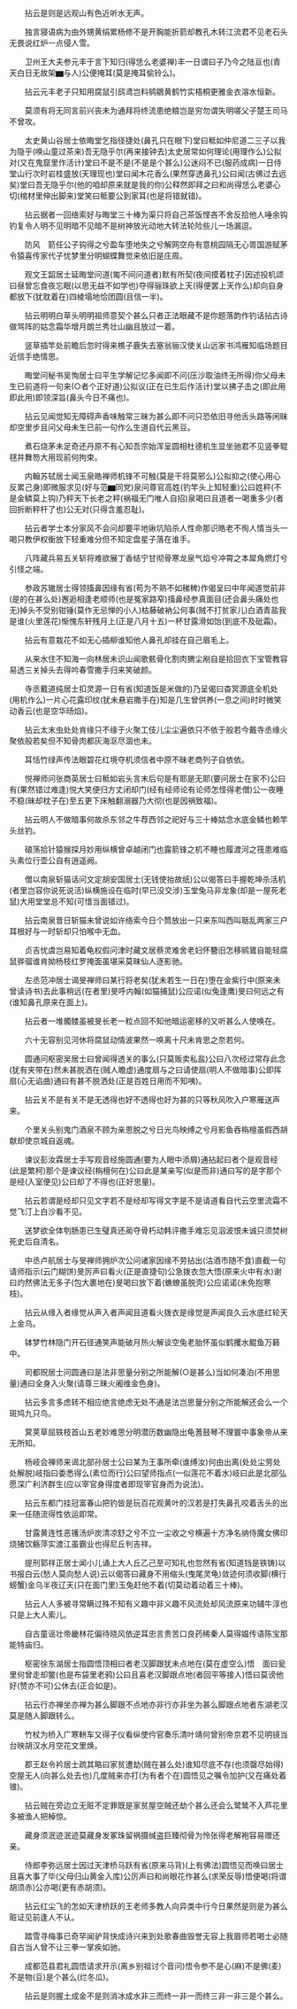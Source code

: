 <!-- { "loadSidebar": true } -->
　　拈云是则是远观山有色近听水无声。

　　独言寝语病为由外甥黄绢累杨修不是开胸能折箭却教孔木转江流君不见老石头无畏说红炉一点侵人雪。

　　卫州王大夫参元丰于言下知归(得恁么老婆禅)丰一日谓曰子乃今之陆亘也(青天白日无故架▆与人)公便掩耳(莫是掩耳偷铃么)。

　　拈云元丰老子只知用腐鼠引鸱鸢岂料鹓鶵黄鹤竹实梧桐更雅金衣溶水恒新。

　　莫须有将无同言前兴丧未为通拜将终流患绝粮岂是穷勿谓失明嗟父子楚王司马不曾攻。

　　太史黄山谷居士依晦堂乞指径捷处(鼻孔只在眼下)堂曰秪如仲尼道二三子以我为隐乎(唤山童过茶来)吾无隐乎尔(再来接钟去)太史居常如何理论(用理作么)公拟对(又在鬼窟里作活计)堂曰不是不是(不是是个甚么)公迷闷不已(服药成病)一日侍堂山行次时岩桂盛放(天理现也)堂曰闻木花香么(果然穿透鼻孔)公曰闻(古佛过去远矣)堂曰吾无隐乎尔(他的咱却原来就是我的你)公释然即拜之曰和尚得恁么老婆心切(棺材里伸出脚来)堂笑曰秪要公到家耳(也是将错就错)。

　　拈云据者一回络索好与晦堂三十棒为渠只将自己茶饭悭吝不舍反拾他人唾余钩钓复令人明不见明暗不见暗不是树神放光动地大转法轮险些儿一场漏逗。

　　防风　箭任公子钩得之兮盈车堕地失之兮解网空舟有意桃园隔无心胥国游赋茅令猿喜传家代子忧梦里分明蝴蝶舞觉来依旧是庄周。

　　观文王韶居士延晦堂问道(匍不间问道者)默有所契(夜间摸着枕子)因述投机颂曰昼曾忘食夜忘眠(以思无益不如学也)夺得骊珠欲上天(得便罢上天作么)却向自身都放下(犹耽着在)四棱塌地恰团圆(且信一半)。

　　拈云明明白草头明明祖师意契个甚么只者正法眼藏不是你题落韵作钓话拈古诗做骂阵的姑念霜华增月朗兰秀壮山幽且放过一着。

　　竖草插竿处前瞻后忽时得来樵子鹿失去塞翁骊汉使关山远家书鸿雁知临场题目近信手绝情思。

　　晦堂问秘书吴恂居士曰平生学解记忆多闻即不问(压沙取油终无所得)你父母未生已前道将一句来(○者个正好道)公拟议(正在已生后作活计)堂以拂子击之(即此用即此用)即领深旨(鼻头今日不痛也)。

　　拈云见闻觉知无障碍声香味触常三昧为甚么即不问只恐依旧寻他舌头路等闲昧却空里步且问父母未生已前一句作么生道自代云黑豆。

　　煮石烧茅未足奇还丹原不有心知吾宗始浑呈圆相杜德机生显坐驰君不见竖拳辊毬并舞笏大用现前何拘束。

　　内翰苏轼居士闻玉泉皓禅师机锋不可触(莫是干将莫邪么)公拟抑之(使心用心反累己身)即微服求见(好与范▆同党)泉问尊官高姓(钓竿头上知轻重)公曰姓秤(不是金鳞莫上钩)乃秤天下长老之秤(祸福无门唯人自招)泉喝曰且道者一喝重多少(者回折断秤杆了也)公无对(只得含羞忍耻)。

　　拈云者学士本分家风不会问却要平地锹坑陷杀人性命那识皓老不徇人情当头一喝只教伊权衡放下轻重难分但不知定盘星子落在谁手。

　　八阵藏兵易五关斩将难欲展丁香结宁甘彻骨寒龙泉气焰兮冲霄之本犀角燃灯兮引怪之端。

　　参政苏辙居士得领搐鼻因缘有省(苟为不熟不如稊稗)作偈呈曰中年闻道觉前非(是的在甚么处)邂逅相逢老顺师(也是冤家路窄)搐鼻经参真面目(还会鼻头痛处也无)掉头不受别钳锤(莫作无忌惮的小人)枯藤破衲公何事(贼不打贫家儿)白酒青盐我是谁(火里莲花)惭愧东轩残月上(正是八月十五)一杯甘露滑如饴(到底不及砒霜)。

　　拈云有意栽花不如无心插柳谁知他人鼻孔却挂在自己眉毛上。

　　从来水住不知海一向林居未识山闻歌骸骨化割肉猬尘剐自是拾回衣下宝管教容易透三关掉头去得吟春雪撒手归来笑破颜。

　　寺丞戴道纯居士扣灵源一日有省(知道饭是米做的)乃呈偈曰杳冥源底全机处(用机作么)一片心花露印纹(犹未悬岩撒手在)知是几生曾供养(一息之间)时时微笑动香云(也是空华旸焰)。

　　拈云太末虫处处肯缘只不缘于火聚工伎儿尘尘遍依只不依于般若今戴寺丞缘火聚依般若矣但不知骨肉都灰海沤尽涸也未。

　　耳恬竹绿声传法眼碧花红境夺机须信者中原不昧老商列子自依依。

　　悦禅师问张商英居士曰秪如岩头言末后句是有耶是无耶(要问居士在家不)公曰有(果然错过难逢)悦大笑便归方丈闭却门(经有经师论有论师怎怪得老僧)公一夜睡不稳(昧却枕子在)至五更下床触翻溺器乃大彻(也是因祸致福)。

　　拈云明人不做暗事何故杀东邻之牛荐西邻之祀好与三十棒姑念水底金鳞也赖竿头丝钓。

　　硠荡拾针猿猴探月妙用纵横曾卓越闭门也露箭锋之机不睡也履渡河之筏患难临头素位行壶公自有逍遥阙。

　　僧以南泉斩猫话问文定胡安国居士(无钱使抬故纸)公以偈答曰手握乾坤杀活机(者里岂容你说死说活)纵横施设在临时(早已没交涉)玉堂兔马非龙象(却是一屋死老鼠)大用堂堂总不知(可惜当面错过)。

　　拈云南泉昔日斩猫未曾说如许络索今日个筒放出一只来东叫西叫聒乱两家三户耳根好与一时斩却只怕喉中无血。

　　贞吉忧虞岂易知着龟权假问津时藏文居蔡灵难舍老妇怀簪旧怎移鹓鷟自能轻腐鼠骅骝谁肯拗杨枝红罗掩面虽堪采莫昧仙人逐影驰。

　　左丞范冲居士谒旻禅师曰某行将老矣(犹未若生一日在)堕在金紫行中(原来未曾读诗书)去此事稍远(在者里)旻呼内翰(如猫捕鼠)公应诺(似兔逢鹰)旻曰何远之有(谁知鼻孔原来在面上)。

　　拈云者一堆髑髅虽被旻长老一粒点回不知他暗运密移的又听甚么人使唤在。

　　六十无容别见河休将腐鼠动情波果然一唤离十尺未肯思之奈若何。

　　圆通问枢密吴居士曰曾闻得透关的事么(只莫贩卖私盐)公曰八次经过常存此念(犹有夹带在)然未甚脱洒在(贼人瞻虚)通度扇与之曰请使扇(明人不做暗事)公即挥扇(心无谄曲)通曰有甚不脱洒处(正是百姓日用而不知咦)。

　　拈云关不是有关不是无透得也好不透得也好为甚的只等秋风吹入户寒雁送声来。

　　个里关头别鬼门酒泉不顾为亲恩脱之兮日光鸟映缚之兮月影鱼吞栴檀虽假西胡献却使京城自返魂。

　　谏议彭汝霖居士手写观音经施圆通(要为人眼中添屑)通拈起曰者个是观音经(此是繁柯)那个是谏议经(栴檀何在)公曰此是某亲写(似是而非)通曰写的是字那个是经(入室便见)公曰却了不得也(正好思量)。

　　拈云若谓是经却只见文字若不是经却写得文字是不是请道看自代云空里流霜不觉飞汀上白沙看不见。

　　送梦欲全体刳肠患已生璧真还蔺夺骨朽动韩评撒手难忘见泅波恨未诚只须焚树死史后自清名。

　　中丞卢航居士与旻禅师拥炉次公问诸家因缘不劳拈出(沽酒市随不食)直截一句请师指示(云门糊饼)旻厉声曰看火(正是直捷句)公急拨衣忽大悟(原来火中有水)谢曰灼然佛法无多子(包大裹地在)旻喝曰放下着(蟭蟟虽脱壳)公应诺诺(未免抱寒枝)。

　　拈云从缘入者缘觉从声入者声闻且道看火拨衣是缘觉是声闻良久云水底红轮天上金乌。

　　钵梦竹林隐门开石径通笑声能破月热火解谈空兔老胎怀虽似鹤攫水鲲鱼万籁中。

　　司都贶居士问圆通曰是法非思量分别之所能解(○是甚么)当如何凑泊(不用思量)通曰全身入火聚(请尊三昧火阇维金色身)。

　　拈云多言多虑转不相应绝言绝虑无处不通是法岂思量分别之所能解还会么一个斑鸠九只鸟。

　　蓂荚草屈轶枝首山五老妙难思分明潜历数幽隐出龟蓍鼓琴不理寰中事象帝从来无所知。

　　杨岐会禅师来谒北部孙居士公曰某为王事所牵(谁缚汝)何由出离(处处尘劳处处解脱)岐指曰委悉得么(素位而行)公曰望师指点(一似莲花不着水)岐曰此是北部弘愿深广利济群生(应以宰官身得度者即现宰官身而为说法)。

　　拈云东都门挂冠富春山把钓皆是玩百花观黄叶的汉若是打失鼻孔咬着舌头的出来一任随流得性依运即常。

　　甘露黄连性恶镬汤炉炭清凉舒之兮不立一尘收之兮横遍十方净名纳侍魔女佛印烧猪饮觞萍实渡江虽霸业也得尼丘判吉祥。

　　提刑郭祥正居士闻小儿诵上大人丘乙己至可知礼也忽然有省(知道铛是铁铸)以书报白云(愁人莫向愁人说)云以偈答曰藏身不用缩头(曳尾灵龟)敛迹何须收脚(横行螃蟹)金乌半夜辽天(只在面门里)玉兔赶他不着(切莫动着动着三十棒)。

　　拈云人人多被寻常瞒过殊不知有义趣中非义趣不风流处却风流原来功辅牛淳也只是上大人索儿。

　　自古童谣壮帝畿林花偏待晓风依逆耳忠言贵苦口良药稀秦人莫得媪传语陈宝那能特庙归。

　　枢密徐东湖居士指圆悟顶相曰者老汉脚跟犹未点地在(莫在虚空么)悟　面曰瓮里何曾走却鳖(也是布袋里老鸦)公曰且喜老汉脚跟点地(者回平等接人)悟曰莫谤他好(赞亦不可)公休去(正合如是)。

　　拈云行亦禅坐亦禅为甚么脚跟不点地亦非行亦非坐为甚么脚跟点地者东湖老汉莫是随人脚跟转么。

　　竹杖为桥入广寒軿车又得子仪看纵使仱官奏乐清叶靖何曾别帝京君不见明镜当台映胡汉水月空花文里焕。

　　郡王赵令衿居士疏其略曰家贫遭劫(贼在甚么处)谁知尽底不存(也须罄尽始得)空屋无人(向甚么处去也)几度贼来亦打(为有者个在)圆悟见之嘱令加护(又在痛处着锥)。

　　拈云贼在旁边立无赃不定罪既是家贫屋空贼还劫个甚么还会么鹭鸶不入芦花里多被渔人把棹惊。

　　藏身须泯迹泯迹莫藏身发冢珠留祸摄缄盗巨臻彻骨为怜张得老解袍容易赠还亲。

　　侍郎李弥远居士因过天津桥马跃有省(原来马背)(上有佛法)圆悟见而唤曰居士且喜大事了毕(父母归山黄金入库)公厉声曰和尚眼花作甚么(求荣反辱)悟便喝(将谓胡须赤)公亦喝(更有赤胡须)。

　　拈云红尘飞的怎如天津桥跃的王老师多教人向异类中行今日果然是则是为甚么赃证见前逢人不认。

　　踏雪寻梅事已奇罕闻驴背快成诗兴来到处歌春曲毁誉无容上我眉师若喝士必随自古当人曾不让三拳一掌疾如驰。

　　成都范县君礼圆悟请求开示(离乡别祖讨个音问)悟令参不是心(麻)不是佛(麦)不是物(豆)是个甚么(烂冬瓜)。

　　拈云是则握土成金不是则消冰成水非三而终一非一而终三非一非三是个甚么。

